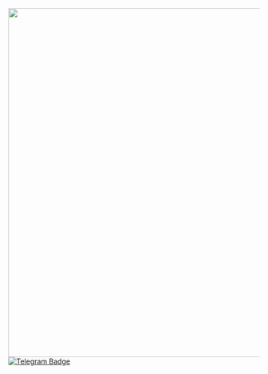 <div id="header" align="left">
  <img src="https://media4.giphy.com/media/v1.Y2lkPTc5MGI3NjExdDhyZTk1MGN2bmlnN2lhaTIyb2oyOGd3eWM2ZmI4c2ZnMHI4dzl0eCZlcD12MV9pbnRlcm5hbF9naWZfYnlfaWQmY3Q9Zw/twXer9ExHdTvwt2vpt/giphy.gif" width="700" height="700"/>
</div>
<div id="badges">
  <a href="https://t.me/Gartolit">
    <img src="https://img.shields.io/badge/Telegram-black?style=for-the-badge&logo=linkedin&logoColor=black" alt="Telegram Badge"/>
  </a>
</div>
<img src="https://komarev.com/ghpvc/?username=Vombatullah&style=flat-square&color=blue" alt=""/>

